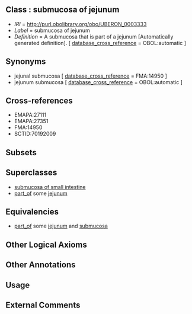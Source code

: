 
## Class : submucosa of jejunum

 * *IRI* = http://purl.obolibrary.org/obo/UBERON_0003333
 * *Label* = submucosa of jejunum
 * *Definition* = A submucosa that is part of a jejunum [Automatically generated definition]. [ [database_cross_reference](../../ef/oboInOwl#hasDbXref.md) = OBOL:automatic ]

## Synonyms

 * jejunal submucosa [ [database_cross_reference](../../ef/oboInOwl#hasDbXref.md) = FMA:14950 ]
 * jejunum submucosa [ [database_cross_reference](../../ef/oboInOwl#hasDbXref.md) = OBOL:automatic ]

## Cross-references

 * EMAPA:27111
 * EMAPA:27351
 * FMA:14950
 * SCTID:70192009

## Subsets


## Superclasses

 * [submucosa of small intestine](../../UBERON/05/UBERON_0001205.md)
 * [part_of](../../BFO/50/BFO_0000050.md) some [jejunum](../../UBERON/15/UBERON_0002115.md)

## Equivalencies

 * [part_of](../../BFO/50/BFO_0000050.md) some [jejunum](../../UBERON/15/UBERON_0002115.md) and [submucosa](../../UBERON/09/UBERON_0000009.md)

## Other Logical Axioms


## Other Annotations


## Usage


## External Comments

